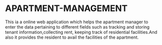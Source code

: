 # APARTMENT-MANAGEMENT
This ia a online web application which helps the apartment manager to enter the data pertaining to different fields such as tracking and storing tenant information,collecting rent, keeping track of residential facilities.And also it provides the resident to avail the facilities of the apartment.
